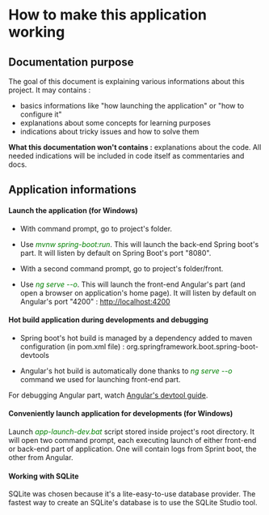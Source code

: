 # How to make this application working
## Documentation purpose
The goal of this document is explaining various informations about this project. It may contains : 
- basics informations like "how launching the application" or "how to configure it"
- explanations about some concepts for learning purposes
- indications about tricky issues and how to solve them

**What this documentation won't contains :** explanations about the code. All needed indications will be included in code itself as commentaries and docs.

## Application informations
#### Launch the application (for Windows)
- With command prompt, go to project's folder.
- Use <span style="color: green;">*mvnw spring-boot:run*</span>. This will launch the back-end Spring boot's part. It will listen by default on Spring Boot's port "8080".

- With a second command prompt, go to project's folder/front.
- Use <span style="color: green;">*ng serve --o*</span>. This will launch the front-end Angular's part (and open a browser on application's home page). It will listen by default on Angular's port "4200" : <a href="http://localhost:4200">http://localhost:4200</a>

#### Hot build application during developments and debugging
- Spring boot's hot build is managed by a dependency added to maven configuration (in pom.xml file) : org.springframework.boot.spring-boot-devtools

- Angular's hot build is automatically done thanks to <span style="color: green;">*ng serve --o*</span> command we used for launching front-end part.

For debugging Angular part, watch <a href="https://angular.io/guide/devtools">Angular's devtool guide</a>. 

#### Conveniently launch application for developments (for Windows)
Launch <span style="color: green;">*app-launch-dev.bat*</span> script stored inside project's root directory. It will open two command prompt, each executing launch of either front-end or back-end part of application. One will contain logs from Sprint boot, the other from Angular.

#### Working with SQLite
SQLite was chosen because it's a lite-easy-to-use database provider. The fastest way to create an SQLite's database is to use the SQLite Studio tool.